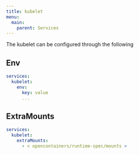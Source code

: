 ```yaml
---
title: kubelet
menu:
  main:
    parent: Services
---
```


The kubelet can be configured through the following

## Env

```yaml
services:
  kubelet:
    env:
      key: value
      ...
```

## ExtraMounts

```yaml
services:
  kubelet:
    extraMounts:
      - < opencontainers/runtime-spec/mounts >
```
